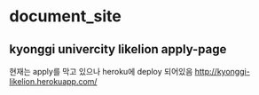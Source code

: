 # document_site

## kyonggi univercity likelion apply-page

현재는 apply를 막고 있으나 heroku에 deploy 되어있음
http://kyonggi-likelion.herokuapp.com/
